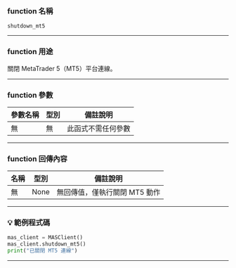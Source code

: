 ### function 名稱

`shutdown_mt5`

---

### function 用途

關閉 MetaTrader 5（MT5）平台連線。  

---

### function 參數

| 參數名稱 | 型別 | 備註說明     |
|----------|------|--------------|
| 無       | 無   | 此函式不需任何參數 |

---

### function 回傳內容

| 名稱   | 型別 | 備註說明                 |
|--------|------|--------------------------|
| 無     | None | 無回傳值，僅執行關閉 MT5 動作 |

---

### 💡 範例程式碼

```python
mas_client = MASClient()
mas_client.shutdown_mt5()
print("已關閉 MT5 連線")
```

---